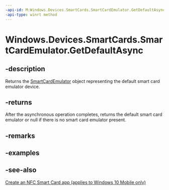 ```yaml
---
-api-id: M:Windows.Devices.SmartCards.SmartCardEmulator.GetDefaultAsync
-api-type: winrt method
---
```


<!-- Method syntax
public Windows.Foundation.IAsyncOperation<Windows.Devices.SmartCards.SmartCardEmulator> GetDefaultAsync()
-->

# Windows.Devices.SmartCards.SmartCardEmulator.GetDefaultAsync

## -description
Returns the [SmartCardEmulator](smartcardemulator.md) object representing the default smart card emulator device.

## -returns
After the asynchronous operation completes, returns the default smart card emulator or null if there is no smart card emulator present.

## -remarks

## -examples

## -see-also
[Create an NFC Smart Card app (applies to Windows 10 Mobile only)](/windows/uwp/devices-sensors/host-card-emulation)
